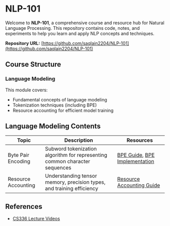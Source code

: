 



# NLP-101

Welcome to **NLP-101**, a comprehensive course and resource hub for Natural Language Processing. This repository contains code, notes, and experiments to help you learn and apply NLP concepts and techniques.

**Repository URL:** [https://github.com/saqlain2204/NLP-101](https://github.com/saqlain2204/NLP-101)

## Course Structure

### Language Modeling
This module covers:
- Fundamental concepts of language modeling
- Tokenization techniques (including BPE)
- Resource accounting for efficient model training




## Language Modeling Contents

| Topic                | Description                                                                | Resources                                                                 |
|----------------------|----------------------------------------------------------------------------|---------------------------------------------------------------------------|
| Byte Pair Encoding   | Subword tokenization algorithm for representing common character sequences | [BPE Guide](docs/Language-Modeling/Tokenization/BPE/README.md), [BPE Implementation](docs/Language-Modeling/Tokenization/BPE/bpe.py) |
| Resource Accounting  | Understanding tensor memory, precision types, and training efficiency      | [Resource Accounting Guide](docs/Language-Modeling/Resource%20Accounting/README.md) |

## References

- [CS336 Lecture Videos](https://www.youtube.com/playlist?list=PLoROMvodv4rO1NB9TD4iUZ3q8h6KP2RrT)


